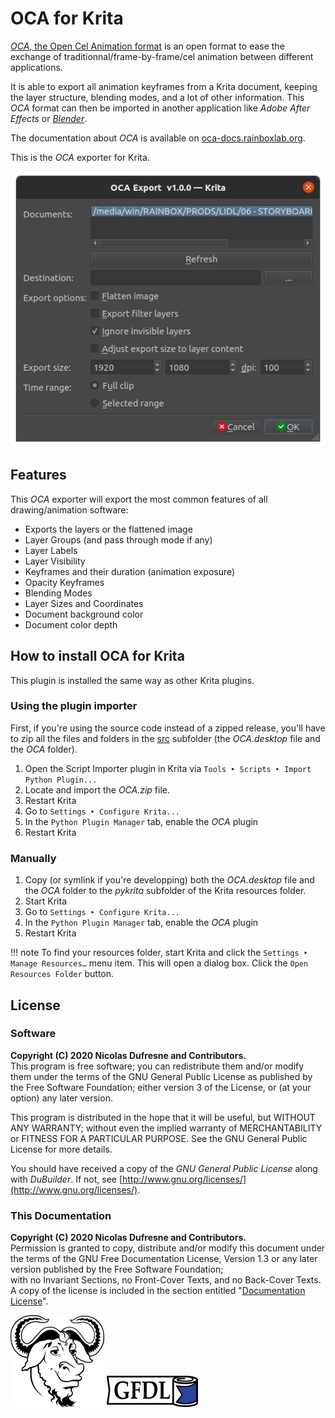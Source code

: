 # OCA for Krita

[*OCA*, the Open Cel Animation format](https://github.com/Rainbox-dev/OCA) is an open format to ease the exchange of traditionnal/frame-by-frame/cel animation between different applications.

It is able to export all animation keyframes from a Krita document, keeping the layer structure, blending modes, and a lot of other information. This *OCA* format can then be imported in another application like *Adobe After Effects* or [*Blender*](http://blender.org).

The documentation about *OCA* is available on [oca-docs.rainboxlab.org](http://oca-docs.rainboxlab.org).

This is the *OCA* exporter for Krita.

![](img/oca-krita.png)

## Features

This *OCA* exporter will export the most common features of all drawing/animation software:

- Exports the layers or the flattened image
- Layer Groups (and pass through mode if any)
- Layer Labels
- Layer Visibility
- Keyframes and their duration (animation exposure)
- Opacity Keyframes
- Blending Modes
- Layer Sizes and Coordinates
- Document background color
- Document color depth

## How to install OCA for Krita

This plugin is installed the same way as other Krita plugins.

### Using the plugin importer

First, if you're using the source code instead of a zipped release, you'll have to zip all the files and folders in the [src](src/) subfolder (the *OCA.desktop* file and the *OCA* folder).

1. Open the Script Importer plugin in Krita via `Tools ‣ Scripts ‣ Import Python Plugin...`
2. Locate and import the *OCA.zip* file.
3. Restart Krita
4. Go to `Settings ‣ Configure Krita...`
5. In the `Python Plugin Manager` tab, enable the *OCA* plugin
6. Restart Krita

### Manually

1. Copy (or symlink if you're developping) both the *OCA.desktop* file and the *OCA* folder to the *pykrita* subfolder of the Krita resources folder.
2. Start Krita
3. Go to `Settings ‣ Configure Krita...`
4. In the `Python Plugin Manager` tab, enable the *OCA* plugin
5. Restart Krita

!!! note
    To find your resources folder, start Krita and click the `Settings ‣ Manage Resources…` menu item. This will open a dialog box. Click the `Open Resources Folder` button.

## License

### Software

**Copyright (C)  2020 Nicolas Dufresne and Contributors.**  
This program is free software; you can redistribute them and/or modify them under the terms of the GNU General Public License as published by the Free Software Foundation; either version 3 of the License, or (at your option) any later version.

This program is distributed in the hope that it will be useful, but WITHOUT ANY WARRANTY; without even the implied warranty of MERCHANTABILITY or FITNESS FOR A PARTICULAR PURPOSE. See the GNU General Public License for more details.

You should have received a copy of the *GNU General Public License* along with *DuBuilder*. If not, see [http://www.gnu.org/licenses/](http://www.gnu.org/licenses/).

### This Documentation

**Copyright (C)  2020 Nicolas Dufresne and Contributors.**  
Permission is granted to copy, distribute and/or modify this document under the terms of the GNU Free Documentation License, Version 1.3 or any later version published by the Free Software Foundation;  
with no Invariant Sections, no Front-Cover Texts, and no Back-Cover Texts.
A copy of the license is included in the section entitled "[Documentation License](licenses/gfdl.md)".

![GNU](img/gnu.png) ![GFDL](img/gfdl-logo.png)